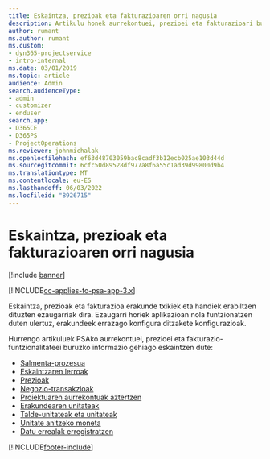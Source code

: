 ```yaml
---
title: Eskaintza, prezioak eta fakturazioaren orri nagusia
description: Artikulu honek aurrekontuei, prezioei eta fakturazioari buruzko informazioa eskaintzen du.
author: rumant
ms.author: rumant
ms.custom:
- dyn365-projectservice
- intro-internal
ms.date: 03/01/2019
ms.topic: article
audience: Admin
search.audienceType:
- admin
- customizer
- enduser
search.app:
- D365CE
- D365PS
- ProjectOperations
ms.reviewer: johnmichalak
ms.openlocfilehash: ef63d48703059bac8cadf3b12ecb025ae103d44d
ms.sourcegitcommit: 6cfc50d89528df977a8f6a55c1ad39d99800d9b4
ms.translationtype: MT
ms.contentlocale: eu-ES
ms.lasthandoff: 06/03/2022
ms.locfileid: "8926715"
---
```

# <a name="quoting-pricing-and-billing-home-page"></a>Eskaintza, prezioak eta fakturazioaren orri nagusia

[!include [banner](../includes/psa-now-project-operations.md)]

[!INCLUDE[cc-applies-to-psa-app-3.x](../includes/cc-applies-to-psa-app-3x.md)]

Eskaintza, prezioak eta fakturazioa erakunde txikiek eta handiek erabiltzen dituzten ezaugarriak dira. Ezaugarri horiek aplikazioan nola funtzionatzen duten ulertuz, erakundeek errazago konfigura ditzakete konfigurazioak.

Hurrengo artikuluek PSAko aurrekontuei, prezioei eta fakturazio-funtzionalitateei buruzko informazio gehiago eskaintzen dute:

- [Salmenta-prozesua](basic-sales-process.md)
- [Eskaintzaren lerroak](basic-quote-lines.md)
- [Prezioak](basic-pricing.md)
- [Negozio-transakzioak](basic-business-transactions.md)
- [Proiektuaren aurrekontuak aztertzen](basic-analyzing-quotes.md)
- [Erakundearen unitateak](advanced-organizational.md)
- [Talde-unitateak eta unitateak](advanced-units.md)
- [Unitate anitzeko moneta](advanced-currency.md)
- [Datu errealak erregistratzen](advanced-actuals.md)


[!INCLUDE[footer-include](../includes/footer-banner.md)]
